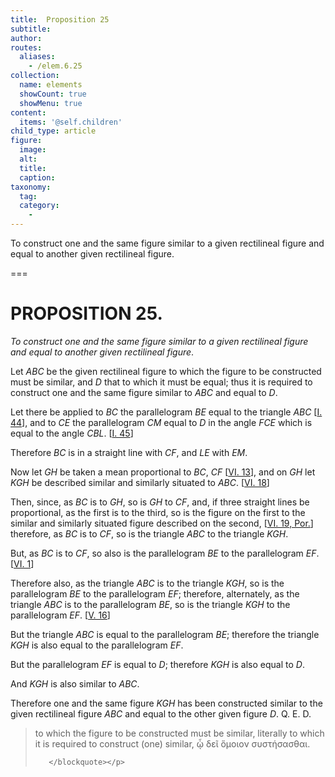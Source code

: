 ```yaml
---
title:  Proposition 25
subtitle: 
author:
routes:
  aliases:
    - /elem.6.25
collection:
  name: elements
  showCount: true
  showMenu: true
content:
  items: '@self.children'
child_type: article
figure:
  image:
  alt:
  title:
  caption:
taxonomy:
  tag:
  category:
    - 
---
```


<p><emph>To construct one and the same figure similar to a given rectilineal figure and equal to another given rectilineal figure</emph>. </p>

===

<h1>PROPOSITION 25.</h1>
<p><em>To construct one and the same figure similar to a given rectilineal figure and equal to another given rectilineal figure</em>. </p>

<p>Let <em>ABC</em> be the given rectilineal figure to which the figure to be constructed must be similar, and <em>D</em> that to which it must be equal; thus it is required to construct one and the same figure similar to <em>ABC</em> and equal to <em>D</em>. 
      </p>

<p>Let there be applied to <em>BC</em> the parallelogram <em>BE</em> equal to the triangle <em>ABC</em> [<a href="/elem.1.44">I. 44</a>], and to <em>CE</em> the parallelogram <em>CM</em> equal to <em>D</em> in the angle <em>FCE</em> which is equal to the angle <em>CBL</em>. [<a href="/elem.1.45">I. 45</a>] <pb n="254"/></p>

<p>Therefore <em>BC</em> is in a straight line with <em>CF</em>, and <em>LE</em> with <em>EM</em>. </p>

<p>Now let <em>GH</em> be taken a mean proportional to <em>BC</em>, <em>CF</em> [<a href="/elem.6.13">VI. 13</a>], and on <em>GH</em> let <em>KGH</em> be described similar and similarly situated to <em>ABC</em>. [<a href="/elem.6.18">VI. 18</a>] </p>

<p>Then, since, as <em>BC</em> is to <em>GH</em>, so is <em>GH</em> to <em>CF</em>, and, if three straight lines be proportional, as the first is to the third, so is the figure on the first to the similar and similarly situated figure described on the second, [<a href="/elem.6.19.p.1">VI. 19, Por.</a>] therefore, as <em>BC</em> is to <em>CF</em>, so is the triangle <em>ABC</em> to the triangle <em>KGH</em>. </p>

<p>But, as <em>BC</em> is to <em>CF</em>, so also is the parallelogram <em>BE</em> to the parallelogram <em>EF</em>. [<a href="/elem.6.1">VI. 1</a>] </p>

<p>Therefore also, as the triangle <em>ABC</em> is to the triangle <em>KGH</em>, so is the parallelogram <em>BE</em> to the parallelogram <em>EF</em>; therefore, alternately, as the triangle <em>ABC</em> is to the parallelogram <em>BE</em>, so is the triangle <em>KGH</em> to the parallelogram <em>EF</em>. [<a href="/elem.5.16">V. 16</a>] </p>

<p>But the triangle <em>ABC</em> is equal to the parallelogram <em>BE</em>; therefore the triangle <em>KGH</em> is also equal to the parallelogram <em>EF</em>. </p>

<p>But the parallelogram <em>EF</em> is equal to <em>D</em>; therefore <em>KGH</em> is also equal to <em>D</em>. </p>

<p>And <em>KGH</em> is also similar to <em>ABC</em>. </p>

<p>Therefore one and the same figure <em>KGH</em> has been constructed similar to the given rectilineal figure <em>ABC</em> and equal to the other given figure <em>D</em>. Q. E. D.
<blockquote n="3" class="crit" place="unspecified" anchored="yes">
        
<p>to which the figure to be constructed must be similar, literally <quote>to which it is required to construct (one) similar,</quote>
 <foreign lang="greek">ᾧ δεῖ ὅμοιον συστήσασθαι</foreign>.</p>

       </blockquote></p>
